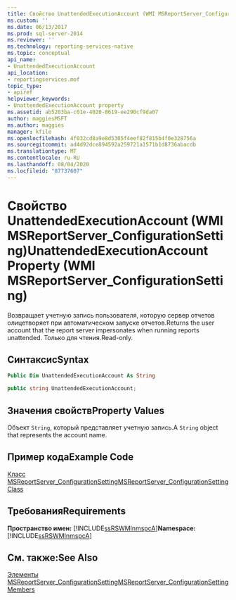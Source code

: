 ```yaml
---
title: Свойство UnattendedExecutionAccount (WMI MSReportServer_ConfigurationSetting) | Документы Майкрософт
ms.custom: ''
ms.date: 06/13/2017
ms.prod: sql-server-2014
ms.reviewer: ''
ms.technology: reporting-services-native
ms.topic: conceptual
api_name:
- UnattendedExecutionAccount
api_location:
- reportingservices.mof
topic_type:
- apiref
helpviewer_keywords:
- UnattendedExecutionAccount property
ms.assetid: ab5203ba-c01e-4020-8619-ee290cf9da07
author: maggiesMSFT
ms.author: maggies
manager: kfile
ms.openlocfilehash: 4f032cd8a9e8d5305f4eef82f815b4f0e328756a
ms.sourcegitcommit: ad4d92dce894592a259721a1571b1d8736abacdb
ms.translationtype: MT
ms.contentlocale: ru-RU
ms.lasthandoff: 08/04/2020
ms.locfileid: "87737607"
---
```

# <a name="unattendedexecutionaccount-property-wmi-msreportserver_configurationsetting"></a><span data-ttu-id="1134f-102">Свойство UnattendedExecutionAccount (WMI MSReportServer_ConfigurationSetting)</span><span class="sxs-lookup"><span data-stu-id="1134f-102">UnattendedExecutionAccount Property (WMI MSReportServer_ConfigurationSetting)</span></span>
  <span data-ttu-id="1134f-103">Возвращает учетную запись пользователя, которую сервер отчетов олицетворяет при автоматическом запуске отчетов.</span><span class="sxs-lookup"><span data-stu-id="1134f-103">Returns the user account that the report server impersonates when running reports unattended.</span></span> <span data-ttu-id="1134f-104">Только для чтения.</span><span class="sxs-lookup"><span data-stu-id="1134f-104">Read-only.</span></span>  
  
## <a name="syntax"></a><span data-ttu-id="1134f-105">Синтаксис</span><span class="sxs-lookup"><span data-stu-id="1134f-105">Syntax</span></span>  
  
```vb  
Public Dim UnattendedExecutionAccount As String  
```  
  
```csharp  
public string UnattendedExecutionAccount;  
```  
  
## <a name="property-values"></a><span data-ttu-id="1134f-106">Значения свойств</span><span class="sxs-lookup"><span data-stu-id="1134f-106">Property Values</span></span>  
 <span data-ttu-id="1134f-107">Объект `String`, который представляет учетную запись.</span><span class="sxs-lookup"><span data-stu-id="1134f-107">A `String` object that represents the account name.</span></span>  
  
## <a name="example-code"></a><span data-ttu-id="1134f-108">Пример кода</span><span class="sxs-lookup"><span data-stu-id="1134f-108">Example Code</span></span>  
 [<span data-ttu-id="1134f-109">Класс MSReportServer_ConfigurationSetting</span><span class="sxs-lookup"><span data-stu-id="1134f-109">MSReportServer_ConfigurationSetting Class</span></span>](msreportserver-configurationsetting-class.md)  
  
## <a name="requirements"></a><span data-ttu-id="1134f-110">Требования</span><span class="sxs-lookup"><span data-stu-id="1134f-110">Requirements</span></span>  
 <span data-ttu-id="1134f-111">**Пространство имен:** [!INCLUDE[ssRSWMInmspcA](../../includes/ssrswminmspca-md.md)]</span><span class="sxs-lookup"><span data-stu-id="1134f-111">**Namespace:** [!INCLUDE[ssRSWMInmspcA](../../includes/ssrswminmspca-md.md)]</span></span>  
  
## <a name="see-also"></a><span data-ttu-id="1134f-112">См. также:</span><span class="sxs-lookup"><span data-stu-id="1134f-112">See Also</span></span>  
 [<span data-ttu-id="1134f-113">Элементы MSReportServer_ConfigurationSetting</span><span class="sxs-lookup"><span data-stu-id="1134f-113">MSReportServer_ConfigurationSetting Members</span></span>](msreportserver-configurationsetting-members.md)  
  
  
